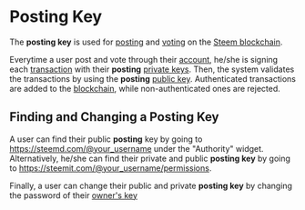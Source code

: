 # Posting Key

The **posting key** is used for [posting](/glossary/posting.md) and [voting](/glossary/voting.me) on the [Steem blockchain](/glossary/steem-blockchain.md). 

Everytime a user post and vote through their [account](/glossary/account.md), he/she is signing each [transaction](/glossary/transaction.md) with their **posting** [private keys](/glossary/private-key.md). Then, the system validates the transactions by using the **posting** [public key](/glossary/public-key.md). Authenticated transactions are added to the [blockchain](/glossary/blockchain.md), while non-authenticated ones are rejected.

## Finding and Changing a Posting Key

A user can find their public **posting** key by going to https://steemd.com/@your_username under the "Authority" widget. Alternatively, he/she can find their private and public **posting key** by going to https://steemit.com/@your_username/permissions. 

Finally, a user can change their public and private **posting key** by changing the password of their [owner's key](/glossary/owner-key.md)

